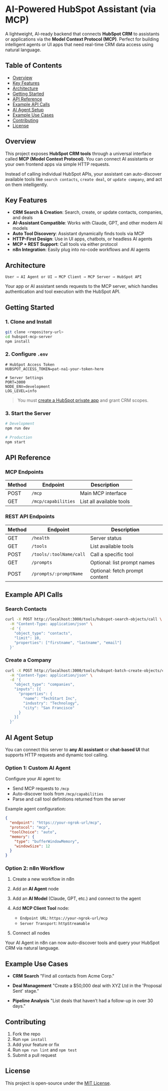 # AI-Powered HubSpot Assistant (via MCP)

A lightweight, AI-ready backend that connects **HubSpot CRM** to assistants or applications via the **Model Context Protocol (MCP)**. Perfect for building intelligent agents or UI apps that need real-time CRM data access using natural language.

## Table of Contents

* [Overview](#overview)
* [Key Features](#key-features)
* [Architecture](#architecture)
* [Getting Started](#getting-started)
* [API Reference](#api-reference)
* [Example API Calls](#example-api-calls)
* [AI Agent Setup](#ai-agent-setup)
* [Example Use Cases](#example-use-cases)
* [Contributing](#contributing)
* [License](#license)

## Overview

This project exposes **HubSpot CRM tools** through a universal interface called **MCP (Model Context Protocol)**. You can connect AI assistants or your own frontend apps via simple HTTP requests.

Instead of calling individual HubSpot APIs, your assistant can auto-discover available tools like `search contacts`, `create deal`, or `update company`, and act on them intelligently.

## Key Features

* **CRM Search & Creation**: Search, create, or update contacts, companies, and deals
* **AI-Assistant Compatible**: Works with Claude, GPT, and other modern AI models
* **Auto Tool Discovery**: Assistant dynamically finds tools via MCP
* **HTTP-First Design**: Use in UI apps, chatbots, or headless AI agents
* **MCP + REST Support**: Call tools via either protocol
* **n8n Integration**: Easily plug into no-code workflows and AI agents

## Architecture

```
User → AI Agent or UI → MCP Client → MCP Server → HubSpot API
```

Your app or AI assistant sends requests to the MCP server, which handles authentication and tool execution with the HubSpot API.

## Getting Started

### 1. Clone and Install

```bash
git clone <repository-url>
cd hubspot-mcp-server
npm install
```

### 2. Configure `.env`

```env
# HubSpot Access Token
HUBSPOT_ACCESS_TOKEN=pat-na1-your-token-here

# Server Settings
PORT=3000
NODE_ENV=development
LOG_LEVEL=info
```

> You must [create a HubSpot private app](https://developers.hubspot.com/docs/api/private-apps) and grant CRM scopes.

### 3. Start the Server

```bash
# Development
npm run dev

# Production
npm start
```
## API Reference

### MCP Endpoints

| Method | Endpoint            | Description              |
| ------ | ------------------- | ------------------------ |
| POST   | `/mcp`              | Main MCP interface       |
| GET    | `/mcp/capabilities` | List all available tools |

### REST API Endpoints

| Method | Endpoint                | Description                    |
| ------ | ----------------------- | ------------------------------ |
| GET    | `/health`               | Server status                  |
| GET    | `/tools`                | List available tools           |
| POST   | `/tools/:toolName/call` | Call a specific tool           |
| GET    | `/prompts`              | Optional: list prompt names    |
| POST   | `/prompts/:promptName`  | Optional: fetch prompt content |

## Example API Calls

### Search Contacts

```bash
curl -X POST http://localhost:3000/tools/hubspot-search-objects/call \
  -H "Content-Type: application/json" \
  -d '{
    "object_type": "contacts",
    "limit": 10,
    "properties": ["firstname", "lastname", "email"]
  }'
```

### Create a Company

```bash
curl -X POST http://localhost:3000/tools/hubspot-batch-create-objects/call \
  -H "Content-Type: application/json" \
  -d '{
    "object_type": "companies",
    "inputs": [{
      "properties": {
        "name": "TechStart Inc",
        "industry": "Technology",
        "city": "San Francisco"
      }
    }]
  }'
```

## AI Agent Setup

You can connect this server to **any AI assistant** or **chat-based UI** that supports HTTP requests and dynamic tool calling.

### Option 1: Custom AI Agent

Configure your AI agent to:

* Send MCP requests to `/mcp`
* Auto-discover tools from `/mcp/capabilities`
* Parse and call tool definitions returned from the server

Example agent configuration:

```json
{
  "endpoint": "https://your-ngrok-url/mcp",
  "protocol": "mcp",
  "toolChoice": "auto",
  "memory": {
    "type": "bufferWindowMemory",
    "windowSize": 12
  }
}
```

### Option 2: n8n Workflow

1. Create a new workflow in n8n
2. Add an **AI Agent** node
3. Add an **AI Model** (Claude, GPT, etc.) and connect to the agent
4. Add **MCP Client Tool** node:

   * `Endpoint URL`: `https://your-ngrok-url/mcp`
   * `Server Transport`: `httpStreamable`
5. Connect all nodes

Your AI Agent in n8n can now auto-discover tools and query your HubSpot CRM via natural language.

## Example Use Cases

* **CRM Search**
  "Find all contacts from Acme Corp."

* **Deal Management**
  "Create a \$50,000 deal with XYZ Ltd in the 'Proposal Sent' stage."

* **Pipeline Analysis**
  "List deals that haven’t had a follow-up in over 30 days."

## Contributing

1. Fork the repo
2. Run `npm install`
3. Add your feature or fix
4. Run `npm run lint` and `npm test`
5. Submit a pull request

## License

This project is open-source under the [MIT License](LICENSE).
